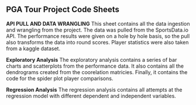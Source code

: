 ## PGA Tour Project Code Sheets

**API PULL AND DATA WRANGLING** This sheet contains all the data ingestion and wrangling from the project. The data was pulled from the SportsData.io API. The performance results were 
given on a hole by hole basis, so the pull also transforms the data into round scores. Player statistics were also taken from a kaggle dataset.

**Exploratory Analysis** The exploratory analysis contains a series of bar charts and scatterplots from the performance data. It also contains all the dendrograms created from the coorelation matricies.
Finally, it contains the code for the spider plot player comparisons.

**Regression Analysis** The regression analysis contains all attempts at the regression model with different dependent and independent variables. 
